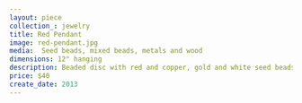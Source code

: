 ```yaml
---
layout: piece
collection_: jewelry
title: Red Pendant
image: red-pendant.jpg
media:  Seed beads, mixed beads, metals and wood
dimensions: 12" hanging
description: Beaded disc with red and copper, gold and white seed beads and mini seed beads plus one jewel with red, gold and metal beads, and antique design button clasp.
price: $40
create_date: 2013
---
```

